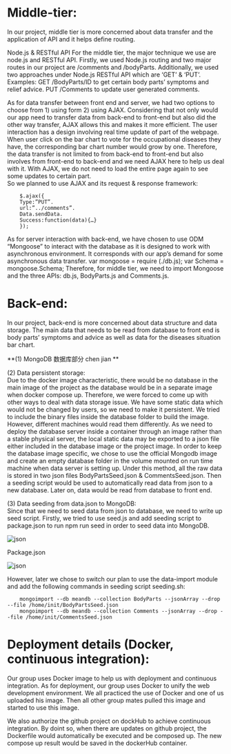 # Middle-tier:

In our project, middle tier is more concerned about data transfer and the application of API and it helps define routing. 

Node.js & RESTful API
For the middle tier, the major technique we use are node.js and RESTful API. 
Firstly, we used Node.js routing and two major routes in our project are /comments and /bodyParts. 
Additionally, we used two approaches under Node.js RESTful API which are ‘GET’ & ‘PUT’. 
Examples: 
GET /BodyParts/ID to get certain body parts’ symptoms and relief advice.
PUT /Comments to update user generated comments. 

As for data transfer between front end and server, we had two options to choose from 1) using form 2) using AJAX. Considering that not only would our app need to transfer data from back-end to front-end but also did the other way transfer, AJAX allows this and makes it more efficient. The user interaction has a design involving real time update of part of the webpage. When user click on the bar chart to vote for the occupational diseases they have, the corresponding bar chart number would grow by one. Therefore, the data transfer is not limited to from back-end to front-end but also involves from front-end to back-end and we need AJAX here to help us deal with it. With AJAX, we do not need to load the entire page again to see some updates to certain part.  
So we planned to use AJAX and its request & response framework: 

        $.ajax({
        Type:”PUT”.
        url:”../comments”.
        Data.sendData.
        Success:function(data){…}
        });


As for server interaction with back-end, we have chosen to use ODM “Mongoose” to interact with the database as it is designed to work with asynchronous environment. It corresponds with our app’s demand for some asynchronous data transfer. 
        var mongoose = require (./db.js);
        var Schema = mongoose.Schema;
Therefore, for middle tier, we need to import Mongoose and the three APIs: db.js, BodyParts.js and Comments.js. 



# Back-end:

In our project, back-end is more concerned about data structure and data storage. The main data that needs to be read from database to front end is body parts’ symptoms and advice as well as data for the diseases situation bar chart. 

**(1)	MongoDB 数据库部分 chen jian    **

(2)	Data persistent storage:  
Due to the docker image characteristic, there would be no database in the main image of the project as the database would be in a separate image when docker compose up. Therefore, we were forced to come up with other ways to deal with data storage issue. We have some static data which would not be changed by users, so we need to make it persistent. We tried to include the binary files inside the database folder to build the image. However, different machines would read them differently. As we need to deploy the database server inside a container through an image rather than a stable physical server, the local static data may be exported to a json file either included in the database image or the project image. In order to keep the database image specific, we chose to use the official Mongodb image and create an empty database folder in the volume mounted on run time machine when data server is setting up. Under this method, all the raw data is stored in two json files BodyPartsSeed.json & CommentsSeed.json. Then a seeding script would be used to automatically read data from json to a new database. Later on, data would be read from database to front end.  

(3)	Data seeding from data.json to MongoDB:  
Since that we need to seed data from json to database, we need to write up seed script. 
Firstly, we tried to use seed.js and add seeding script to package.json to run npm run seed in order to seed data into MongoDB. 
 
![json](https://i.imgur.com/mMiSV3u.pngstyle=centerme)

Package.json
 
![json](https://i.imgur.com/TQvErLt.pngstyle=centerme)

However, later we chose to switch our plan to use the data-import module and add the following commands in seeding script seeding.sh:  

        mongoimport --db meandb --collection BodyParts --jsonArray --drop --file /home/init/BodyPartsSeed.json
        mongoimport --db meandb --collection Comments --jsonArray --drop --file /home/init/CommentsSeed.json
      
# Deployment details (Docker, continuous integration):
Our group uses Docker image to help us with deployment and continuous integration. As for deployment, our group uses Docker to unify the web development environment. We all practiced the use of Docker and one of us uploaded his image. Then all other group mates pulled this image and started to use this image.

We also authorize the github project on dockHub to achieve continuous integration. By doint so, when there are updates on github project, the Dockerfile would automatically be executed and be composed up. The new compose up result would be saved in the dockerHub container. 
